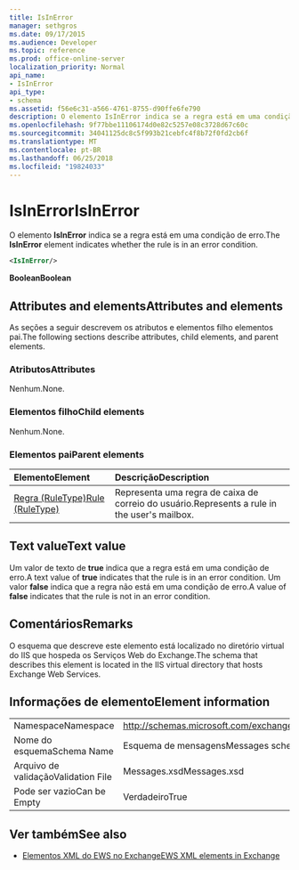```yaml
---
title: IsInError
manager: sethgros
ms.date: 09/17/2015
ms.audience: Developer
ms.topic: reference
ms.prod: office-online-server
localization_priority: Normal
api_name:
- IsInError
api_type:
- schema
ms.assetid: f56e6c31-a566-4761-8755-d90ffe6fe790
description: O elemento IsInError indica se a regra está em uma condição de erro.
ms.openlocfilehash: 9f77bbe11106174d0e82c5257e08c3728d67c60c
ms.sourcegitcommit: 34041125dc8c5f993b21cebfc4f8b72f0fd2cb6f
ms.translationtype: MT
ms.contentlocale: pt-BR
ms.lasthandoff: 06/25/2018
ms.locfileid: "19824033"
---
```

# <a name="isinerror"></a><span data-ttu-id="b5d9b-103">IsInError</span><span class="sxs-lookup"><span data-stu-id="b5d9b-103">IsInError</span></span>

<span data-ttu-id="b5d9b-104">O elemento **IsInError** indica se a regra está em uma condição de erro.</span><span class="sxs-lookup"><span data-stu-id="b5d9b-104">The **IsInError** element indicates whether the rule is in an error condition.</span></span> 
  
```XML
<IsInError/>
```

 <span data-ttu-id="b5d9b-105">**Boolean**</span><span class="sxs-lookup"><span data-stu-id="b5d9b-105">**Boolean**</span></span>
## <a name="attributes-and-elements"></a><span data-ttu-id="b5d9b-106">Attributes and elements</span><span class="sxs-lookup"><span data-stu-id="b5d9b-106">Attributes and elements</span></span>

<span data-ttu-id="b5d9b-107">As seções a seguir descrevem os atributos e elementos filho elementos pai.</span><span class="sxs-lookup"><span data-stu-id="b5d9b-107">The following sections describe attributes, child elements, and parent elements.</span></span>
  
### <a name="attributes"></a><span data-ttu-id="b5d9b-108">Atributos</span><span class="sxs-lookup"><span data-stu-id="b5d9b-108">Attributes</span></span>

<span data-ttu-id="b5d9b-109">Nenhum.</span><span class="sxs-lookup"><span data-stu-id="b5d9b-109">None.</span></span>
  
### <a name="child-elements"></a><span data-ttu-id="b5d9b-110">Elementos filho</span><span class="sxs-lookup"><span data-stu-id="b5d9b-110">Child elements</span></span>

<span data-ttu-id="b5d9b-111">Nenhum.</span><span class="sxs-lookup"><span data-stu-id="b5d9b-111">None.</span></span>
  
### <a name="parent-elements"></a><span data-ttu-id="b5d9b-112">Elementos pai</span><span class="sxs-lookup"><span data-stu-id="b5d9b-112">Parent elements</span></span>

|<span data-ttu-id="b5d9b-113">**Elemento**</span><span class="sxs-lookup"><span data-stu-id="b5d9b-113">**Element**</span></span>|<span data-ttu-id="b5d9b-114">**Descrição**</span><span class="sxs-lookup"><span data-stu-id="b5d9b-114">**Description**</span></span>|
|:-----|:-----|
|[<span data-ttu-id="b5d9b-115">Regra (RuleType)</span><span class="sxs-lookup"><span data-stu-id="b5d9b-115">Rule (RuleType)</span></span>](rule-ruletype.md) <br/> |<span data-ttu-id="b5d9b-116">Representa uma regra de caixa de correio do usuário.</span><span class="sxs-lookup"><span data-stu-id="b5d9b-116">Represents a rule in the user's mailbox.</span></span>  <br/> |
   
## <a name="text-value"></a><span data-ttu-id="b5d9b-117">Text value</span><span class="sxs-lookup"><span data-stu-id="b5d9b-117">Text value</span></span>

<span data-ttu-id="b5d9b-118">Um valor de texto de **true** indica que a regra está em uma condição de erro.</span><span class="sxs-lookup"><span data-stu-id="b5d9b-118">A text value of **true** indicates that the rule is in an error condition.</span></span> <span data-ttu-id="b5d9b-119">Um valor **false** indica que a regra não está em uma condição de erro.</span><span class="sxs-lookup"><span data-stu-id="b5d9b-119">A value of **false** indicates that the rule is not in an error condition.</span></span> 
  
## <a name="remarks"></a><span data-ttu-id="b5d9b-120">Comentários</span><span class="sxs-lookup"><span data-stu-id="b5d9b-120">Remarks</span></span>

<span data-ttu-id="b5d9b-121">O esquema que descreve este elemento está localizado no diretório virtual do IIS que hospeda os Serviços Web do Exchange.</span><span class="sxs-lookup"><span data-stu-id="b5d9b-121">The schema that describes this element is located in the IIS virtual directory that hosts Exchange Web Services.</span></span>
  
## <a name="element-information"></a><span data-ttu-id="b5d9b-122">Informações de elemento</span><span class="sxs-lookup"><span data-stu-id="b5d9b-122">Element information</span></span>

|||
|:-----|:-----|
|<span data-ttu-id="b5d9b-123">Namespace</span><span class="sxs-lookup"><span data-stu-id="b5d9b-123">Namespace</span></span>  <br/> |http://schemas.microsoft.com/exchange/services/2006/messages  <br/> |
|<span data-ttu-id="b5d9b-124">Nome do esquema</span><span class="sxs-lookup"><span data-stu-id="b5d9b-124">Schema Name</span></span>  <br/> |<span data-ttu-id="b5d9b-125">Esquema de mensagens</span><span class="sxs-lookup"><span data-stu-id="b5d9b-125">Messages schema</span></span>  <br/> |
|<span data-ttu-id="b5d9b-126">Arquivo de validação</span><span class="sxs-lookup"><span data-stu-id="b5d9b-126">Validation File</span></span>  <br/> |<span data-ttu-id="b5d9b-127">Messages.xsd</span><span class="sxs-lookup"><span data-stu-id="b5d9b-127">Messages.xsd</span></span>  <br/> |
|<span data-ttu-id="b5d9b-128">Pode ser vazio</span><span class="sxs-lookup"><span data-stu-id="b5d9b-128">Can be Empty</span></span>  <br/> |<span data-ttu-id="b5d9b-129">Verdadeiro</span><span class="sxs-lookup"><span data-stu-id="b5d9b-129">True</span></span>  <br/> |
   
## <a name="see-also"></a><span data-ttu-id="b5d9b-130">Ver também</span><span class="sxs-lookup"><span data-stu-id="b5d9b-130">See also</span></span>



- [<span data-ttu-id="b5d9b-131">Elementos XML do EWS no Exchange</span><span class="sxs-lookup"><span data-stu-id="b5d9b-131">EWS XML elements in Exchange</span></span>](ews-xml-elements-in-exchange.md)

